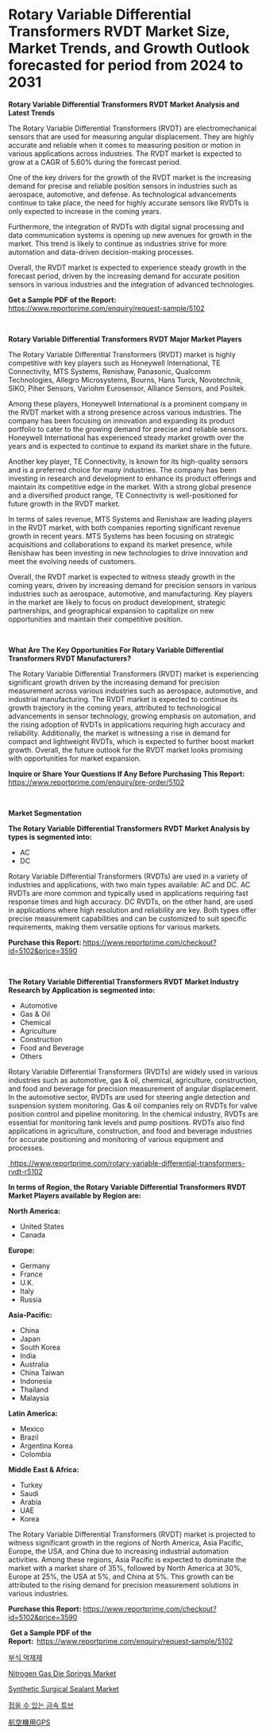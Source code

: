 <p><h1>Rotary Variable Differential Transformers RVDT Market Size, Market Trends, and Growth Outlook forecasted for period from 2024 to 2031</h1></p><p><strong>Rotary Variable Differential Transformers RVDT Market Analysis and Latest Trends</strong></p>
<p><p>The Rotary Variable Differential Transformers (RVDT) are electromechanical sensors that are used for measuring angular displacement. They are highly accurate and reliable when it comes to measuring position or motion in various applications across industries. The RVDT market is expected to grow at a CAGR of 5.60% during the forecast period.</p><p>One of the key drivers for the growth of the RVDT market is the increasing demand for precise and reliable position sensors in industries such as aerospace, automotive, and defense. As technological advancements continue to take place, the need for highly accurate sensors like RVDTs is only expected to increase in the coming years.</p><p>Furthermore, the integration of RVDTs with digital signal processing and data communication systems is opening up new avenues for growth in the market. This trend is likely to continue as industries strive for more automation and data-driven decision-making processes.</p><p>Overall, the RVDT market is expected to experience steady growth in the forecast period, driven by the increasing demand for accurate position sensors in various industries and the integration of advanced technologies.</p></p>
<p><strong>Get a Sample PDF of the Report:&nbsp;</strong> <a href="https://www.reportprime.com/enquiry/request-sample/5102">https://www.reportprime.com/enquiry/request-sample/5102</a></p>
<p>&nbsp;</p>
<p><strong>Rotary Variable Differential Transformers RVDT Major Market Players</strong></p>
<p><p>The Rotary Variable Differential Transformers (RVDT) market is highly competitive with key players such as Honeywell International, TE Connectivity, MTS Systems, Renishaw, Panasonic, Qualcomm Technologies, Allegro Microsystems, Bourns, Hans Turck, Novotechnik, SIKO, Piher Sensors, Variohm Eurosensor, Alliance Sensors, and Positek. </p><p>Among these players, Honeywell International is a prominent company in the RVDT market with a strong presence across various industries. The company has been focusing on innovation and expanding its product portfolio to cater to the growing demand for precise and reliable sensors. Honeywell International has experienced steady market growth over the years and is expected to continue to expand its market share in the future.</p><p>Another key player, TE Connectivity, is known for its high-quality sensors and is a preferred choice for many industries. The company has been investing in research and development to enhance its product offerings and maintain its competitive edge in the market. With a strong global presence and a diversified product range, TE Connectivity is well-positioned for future growth in the RVDT market.</p><p>In terms of sales revenue, MTS Systems and Renishaw are leading players in the RVDT market, with both companies reporting significant revenue growth in recent years. MTS Systems has been focusing on strategic acquisitions and collaborations to expand its market presence, while Renishaw has been investing in new technologies to drive innovation and meet the evolving needs of customers.</p><p>Overall, the RVDT market is expected to witness steady growth in the coming years, driven by increasing demand for precision sensors in various industries such as aerospace, automotive, and manufacturing. Key players in the market are likely to focus on product development, strategic partnerships, and geographical expansion to capitalize on new opportunities and maintain their competitive position.</p></p>
<p>&nbsp;</p>
<p><strong>What Are The Key Opportunities For Rotary Variable Differential Transformers RVDT Manufacturers?</strong></p>
<p><p>The Rotary Variable Differential Transformers (RVDT) market is experiencing significant growth driven by the increasing demand for precision measurement across various industries such as aerospace, automotive, and industrial manufacturing. The RVDT market is expected to continue its growth trajectory in the coming years, attributed to technological advancements in sensor technology, growing emphasis on automation, and the rising adoption of RVDTs in applications requiring high accuracy and reliability. Additionally, the market is witnessing a rise in demand for compact and lightweight RVDTs, which is expected to further boost market growth. Overall, the future outlook for the RVDT market looks promising with opportunities for market expansion.</p></p>
<p><strong>Inquire or Share Your Questions If Any Before Purchasing This Report:</strong> <a href="https://www.reportprime.com/enquiry/pre-order/5102">https://www.reportprime.com/enquiry/pre-order/5102</a></p>
<p>&nbsp;</p>
<p><strong>Market Segmentation</strong></p>
<p><strong>The Rotary Variable Differential Transformers RVDT Market Analysis by types is segmented into:</strong></p>
<p><ul><li>AC</li><li>DC</li></ul></p>
<p><p>Rotary Variable Differential Transformers (RVDTs) are used in a variety of industries and applications, with two main types available: AC and DC. AC RVDTs are more common and typically used in applications requiring fast response times and high accuracy. DC RVDTs, on the other hand, are used in applications where high resolution and reliability are key. Both types offer precise measurement capabilities and can be customized to suit specific requirements, making them versatile options for various markets.</p></p>
<p><strong>Purchase this Report:&nbsp;</strong><a href="https://www.reportprime.com/checkout?id=5102&price=3590">https://www.reportprime.com/checkout?id=5102&price=3590</a></p>
<p>&nbsp;</p>
<p><strong>The Rotary Variable Differential Transformers RVDT Market Industry Research by Application is segmented into:</strong></p>
<p><ul><li>Automotive</li><li>Gas & Oil</li><li>Chemical</li><li>Agriculture</li><li>Construction</li><li>Food and Beverage</li><li>Others</li></ul></p>
<p><p>Rotary Variable Differential Transformers (RVDTs) are widely used in various industries such as automotive, gas & oil, chemical, agriculture, construction, and food and beverage for precision measurement of angular displacement. In the automotive sector, RVDTs are used for steering angle detection and suspension system monitoring. Gas & oil companies rely on RVDTs for valve position control and pipeline monitoring. In the chemical industry, RVDTs are essential for monitoring tank levels and pump positions. RVDTs also find applications in agriculture, construction, and food and beverage industries for accurate positioning and monitoring of various equipment and processes.</p></p>
<p><a href="https://www.reportprime.com/rotary-variable-differential-transformers-rvdt-r5102">&nbsp;https://www.reportprime.com/rotary-variable-differential-transformers-rvdt-r5102</a></p>
<p><strong>In terms of Region, the Rotary Variable Differential Transformers RVDT Market Players available by Region are:</strong></p>
<p>
    <p> <strong> North America: </strong>
        <ul>
            <li>United States</li>
            <li>Canada</li>
        </ul>
        </p> 
    <p> <strong> Europe: </strong>
        <ul>
            <li>Germany</li>
            <li>France</li>
            <li>U.K.</li>
            <li>Italy</li>
            <li>Russia</li>
        </ul>
        </p> 
    <p> <strong> Asia-Pacific: </strong>
        <ul>
            <li>China</li>
            <li>Japan</li>
            <li>South Korea</li>
            <li>India</li>
            <li>Australia</li>
            <li>China Taiwan</li>
            <li>Indonesia</li>
            <li>Thailand</li>
            <li>Malaysia</li>
        </ul>
        </p> 
    <p> <strong> Latin America: </strong>
        <ul>
            <li>Mexico</li>
            <li>Brazil</li>
            <li>Argentina Korea</li>
            <li>Colombia</li>
        </ul>
        </p> 
    <p> <strong> Middle East & Africa: </strong>
        <ul>
            <li>Turkey</li>
            <li>Saudi</li>
            <li>Arabia</li>
            <li>UAE</li>
            <li>Korea</li>
        </ul>
    </p>
    </p>
<p><p>The Rotary Variable Differential Transformers (RVDT) market is projected to witness significant growth in the regions of North America, Asia Pacific, Europe, the USA, and China due to increasing industrial automation activities. Among these regions, Asia Pacific is expected to dominate the market with a market share of 35%, followed by North America at 30%, Europe at 25%, the USA at 5%, and China at 5%. This growth can be attributed to the rising demand for precision measurement solutions in various industries.</p></p>
<p><strong>Purchase this Report: </strong><a href="https://www.reportprime.com/checkout?id=5102&price=3590">https://www.reportprime.com/checkout?id=5102&price=3590</a></p>
<p>&nbsp;<strong>Get a Sample PDF of the Report:&nbsp;&nbsp;</strong><a href="https://www.reportprime.com/enquiry/request-sample/5102">https://www.reportprime.com/enquiry/request-sample/5102</a></p>
<p><strong></strong></p>
<p><p><a href="https://medium.com/@tarynhermanii/%EB%B6%80%EC%8B%9D-%EC%96%B5%EC%A0%9C%EC%A0%9C-%EC%8B%9C%EC%9E%A5-2024%EB%85%84%EB%B6%80%ED%84%B0-2031%EB%85%84%EA%B9%8C%EC%A7%80%EC%9D%98-%EC%82%B0%EC%97%85-%EB%8F%99%ED%96%A5-%EB%B0%8F-%EC%98%88%EC%B8%A1-bf5e66bc2453">부식 억제제</a></p><p><a href="https://medium.com/@alan.ball8990/nitrogen-gas-die-springs-market-size-share-analysis-growth-trends-forecast-2024-2031-5b433fc5113c">Nitrogen Gas Die Springs Market</a></p><p><a href="https://issuu.com/reportprime-2/docs/synthetic-surgical-sealant-market-size-2030.pptx">Synthetic Surgical Sealant Market</a></p><p><a href="https://medium.com/@allanchulist567567jdf/%EA%B8%80%EB%A1%9C%EB%B2%8C-%EC%A0%91%EC%9D%B4%EC%8B%9D-%EA%B8%88%EC%86%8D-%EA%B4%80-%EC%8B%9C%EC%9E%A5-%EB%8F%99%ED%96%A5-%EC%84%B1%EC%9E%A5-%EA%B8%B0%ED%9A%8C-%EB%B0%8F-%EB%8F%84%EC%A0%84-%EC%9A%94%EC%9D%B8%EC%97%90-%EB%8C%80%ED%95%9C-%EC%A0%84%EB%A7%9D-2024%EB%85%84%EB%B6%80%ED%84%B0-2031%EB%85%84%EA%B9%8C%EC%A7%80-48a1e4b81df4">접을 수 있는 금속 튜브</a></p><p><a href="https://medium.com/@brayanborer2023/%E6%AC%A1%E3%81%AE%E6%96%87%E3%82%92%E6%97%A5%E6%9C%AC%E8%AA%9E%E3%81%AB%E7%BF%BB%E8%A8%B3%E3%81%97%E3%81%A6%E3%81%8F%E3%81%A0%E3%81%95%E3%81%84-%E3%82%B0%E3%83%AD%E3%83%BC%E3%83%90%E3%83%AB%E8%88%AA%E7%A9%BA%E6%A9%9Fgps%E5%B8%82%E5%A0%B4%E8%A6%8F%E6%A8%A1%E3%81%8A%E3%82%88%E3%81%B3%E3%82%B7%E3%82%A7%E3%82%A2%E5%88%86%E6%9E%90-%E8%A3%BD%E5%93%81%E3%82%BF%E3%82%A4%E3%83%97-%E3%82%A2%E3%83%97%E3%83%AA%E3%82%B1%E3%83%BC%E3%82%B7%E3%83%A7%E3%83%B3-%E5%9C%B0%E5%9F%9F%E5%88%A5-%E4%BA%88%E6%B8%AC-2024-2031-c15777bf8033">航空機用GPS</a></p></p>